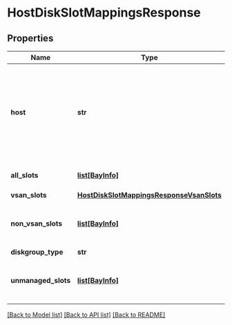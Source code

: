 # HostDiskSlotMappingsResponse

## Properties
Name | Type | Description | Notes
------------ | ------------- | ------------- | -------------
**host** | **str** | If host_serial_number is supplied in the request object, this property returns the host serial number. Otherwise, the property returns the host ID ip address. | 
**all_slots** | [**list[BayInfo]**](BayInfo.md) | Information about slot positions for all disk drives | [optional] 
**vsan_slots** | [**HostDiskSlotMappingsResponseVsanSlots**](HostDiskSlotMappingsResponseVsanSlots.md) |  | [optional] 
**non_vsan_slots** | [**list[BayInfo]**](BayInfo.md) | A list of all slot positions where a disk drive is claimed for non-vSAN usage | [optional] 
**diskgroup_type** | **str** |  | [optional] 
**unmanaged_slots** | [**list[BayInfo]**](BayInfo.md) | A list of all slot positions where a disk drive is claimed for unmanaged usage | [optional] 

[[Back to Model list]](../README.md#documentation-for-models) [[Back to API list]](../README.md#documentation-for-api-endpoints) [[Back to README]](../README.md)

